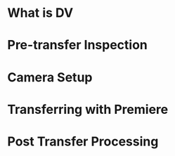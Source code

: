 # What is DV

# Pre-transfer Inspection

# Camera Setup

# Transferring with Premiere

# Post Transfer Processing
